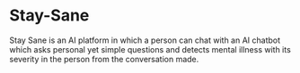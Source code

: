 # Stay-Sane
Stay Sane is an AI platform in which a person can chat with an AI chatbot which asks personal yet simple questions and detects mental illness with its severity in the person from the conversation made.
